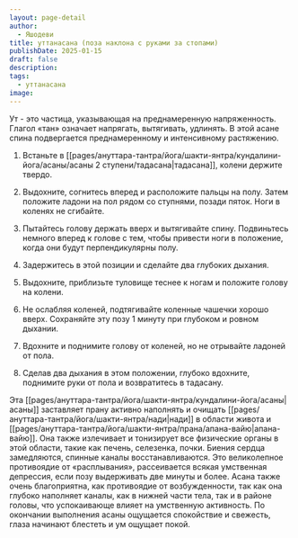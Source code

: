 ```yaml
---
layout: page-detail
author:
  - Яшодеви
title: уттанасана (поза наклона с руками за стопами)
publishDate: 2025-01-15
draft: false
description: 
tags:
  - уттанасана
image:
---
```

Ут - это частица, указывающая на преднамеренную напряженность. Глагол «тан» означает напрягать, вытягивать, удлинять. В этой асане спина подвергается преднамеренному и интенсивному растяжению. 

1. Встаньте в [[pages/ануттара-тантра/йога/шакти-янтра/кундалини-йога/асаны/асаны 2 ступени/тадасана|тадасана]], колени держите твердо. 

2. Выдохните, согнитесь вперед и расположите пальцы на полу. Затем положите ладони на пол рядом со ступнями, позади пяток. Ноги в коленях не сгибайте. 

3. Пытайтесь голову держать вверх и вытягивайте спину. Подвиньтесь немного вперед к голове с тем, чтобы привести ноги в положение, когда они будут перпендикулярны полу. 

4. Задержитесь в этой позиции и сделайте два глубоких дыхания. 

5. Выдохните, приблизьте туловище теснее к ногам и положите голову на колени. 

6. Не ослабляя коленей, подтягивайте коленные чашечки хорошо вверх. Сохраняйте эту позу 1 минуту при глубоком и ровном дыхании. 

7. Вдохните и поднимите голову от коленей, но не отрывайте ладоней от пола. 

8. Сделав два дыхания в этом положении, глубоко вдохните, поднимите руки от пола и возвратитесь в тадасану. 

Эта [[pages/ануттара-тантра/йога/шакти-янтра/кундалини-йога/асаны|асаны]] заставляет прану активно наполнять и очищать [[pages/ануттара-тантра/йога/шакти-янтра/нади|нади]] в области живота и [[pages/ануттара-тантра/йога/шакти-янтра/прана/апана-вайю|апана-вайю]]. Она также излечивает и тонизирует все физические органы в этой области, такие как печень, селезенка, почки. Биения сердца замедляются, спинные каналы восстанавливаются. Это великолепное противоядие от «расплывания», рассеивается всякая умственная депрессия, если позу выдерживать две минуты и более. Асана также очень благоприятна, как противоядие от возбужденности, так как она глубоко наполняет каналы, как в нижней части тела, так и в районе головы, что успокаивающе влияет на умственную активность. По окончании выполнения асаны ощущается спокойствие и свежесть, глаза начинают блестеть и ум ощущает покой.